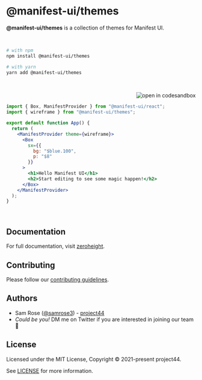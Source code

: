 # @manifest-ui/themes

**@manifest-ui/themes** is a collection of themes for Manifest UI.

<p><br /></p>

```sh
# with npm
npm install @manifest-ui/themes

# with yarn
yarn add @manifest-ui/themes
```

<p><br /></p>

<a href="https://codesandbox.io/s/manifest-ui-e8z8c"><img src="https://img.shields.io/badge/-Edit_in_Sandbox-2b354f?logo=codesandbox&style=flat-square" alt="open in codesandbox" valign="middle" align="right"></a>

<br />

```jsx
import { Box, ManifestProvider } from "@manifest-ui/react";
import { wireframe } from "@manifest-ui/themes";

export default function App() {
  return (
    <ManifestProvider theme={wireframe}>
      <Box
        sx={{
          bg: "$blue.100",
          p: "$8"
        }}
      >
        <h1>Hello Manifest UI</h1>
        <h2>Start editing to see some magic happen!</h2>
      </Box>
    </ManifestProvider>
  );
}
```

<p><br /></p>

## Documentation

For full documentation, visit [zeroheight](https://zeroheight.com/27d9b4710).

## Contributing

Please follow our [contributing guidelines](./CONTRIBUTING.md).

## Authors

- Sam Rose ([@samrose3](https://twitter.com/_samrose3_)) - [project44](https://project44.com)
- _Could be you!_ DM me on Twitter if you are interested in joining our team 🎉

## License

Licensed under the MIT License, Copyright © 2021-present project44.

See [LICENSE](./LICENSE.md) for more information.
